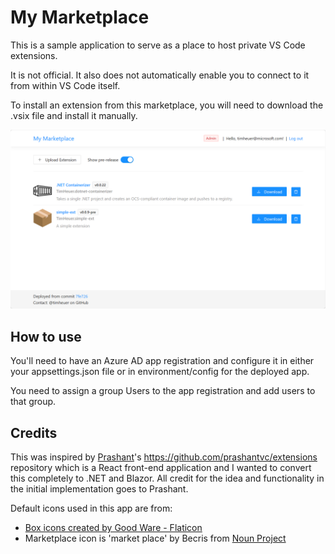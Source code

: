 # My Marketplace
This is a sample application to serve as a place to host private VS Code extensions.  

It is not official.  It also does not automatically enable you to connect to it from within VS Code itself.

To install an extension from this marketplace, you will need to download the .vsix file and install it manually.

![Screenshot of the home page of this app](docs/screenshot.png)


## How to use
You'll need to have an Azure AD app registration and configure it in either your appsettings.json file or in environment/config for the deployed app.

You need to assign a group Users to the app registration and add users to that group.

## Credits
This was inspired by [Prashant](https://github.com/prashantvc)'s https://github.com/prashantvc/extensions repository which is a React front-end application and I wanted to convert this completely to .NET and Blazor.  All credit for the idea and functionality in the initial implementation goes to Prashant.

Default icons used in this app are from:
- <a href="https://www.flaticon.com/free-icons/box" title="box icons">Box icons created by Good Ware - Flaticon</a>
- Marketplace icon is 'market place' by Becris from <a href="https://thenounproject.com/browse/icons/term/market-place/" target="_blank" title="market place Icons">Noun Project</a>